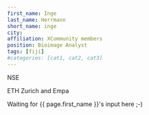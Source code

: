 ```yaml
---
first_name: Inge
last_name: Herrmann
short_name: inge
city: 
affiliation: XCommunity members
position: Bioimage Analyst
tags: [fiji]
#categories: [cat1, cat2, cat3]
---
```

NSE

ETH Zurich and Empa

Waiting for {{ page.first_name }}'s input here ;-)
